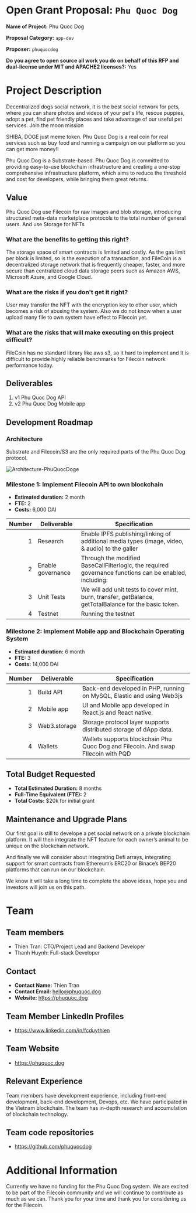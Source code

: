 # Open Grant Proposal: `Phu Quoc Dog`

**Name of Project:** Phu Quoc Dog

**Proposal Category:** `app-dev`

**Proposer:** `phuquocdog`

**Do you agree to open source all work you do on behalf of this RFP and dual-license under MIT and APACHE2 licenses?:** Yes

# Project Description

Decentralized dogs social network, it is the best social network for pets, where you can share photos and videos of your pet's life, rescue puppies, adopt a pet, find pet friendly places and take advantage of our useful pet services. Join the moon mission

SHIBA, DOGE just meme token. Phu Quoc Dog is a real coin for real services such as buy food and running a campaign on our platform so you can get more money!!

Phu Quoc Dog is a Substrate-based. Phu Quoc Dog is committed to providing easy-to-use blockchain infrastructure and creating a one-stop comprehensive infrastructure platform, which aims to reduce the threshold and cost for developers, while bringing them great returns.


## Value
Phu Quoc Dog use Filecoin for raw images and blob storage, introducing structured meta-data marketplace protocols to the total number of general users. And use Storage for NFTs

### What are the benefits to getting this right?
The storage space of smart contracts is limited and costly. As the gas limit per block is limited, so is the execution of a transaction, and FileCoin is a decentralized storage network that is frequently cheaper, faster, and more secure than centralized cloud data storage peers such as Amazon AWS, Microsoft Azure, and Google Cloud.

### What are the risks if you don't get it right?

User may transfer the NFT with the encryption key to other user, which becomes a risk of abusing the system. Also we do not know when a user upload many file to 
own system have effect to Filecoin yet.

### What are the risks that will make executing on this project difficult?

FileCoin has no standard library like aws s3, so it hard to implement and It is difficult to provide highly reliable benchmarks for Filecoin network performance today.

## Deliverables

1. v1 Phu Quoc Dog API
2. v2 Phu Quoc Dog Mobile app

## Development Roadmap

### Architecture

Substrate and Filecoin/S3 are the only required parts of the Phu Quoc Dog protocol.

![Architecture-PhuQuocDoge](https://user-images.githubusercontent.com/1762691/130725974-db59d7fa-dae9-4a76-aec6-24f550e31af9.png)


### Milestone 1: Implement Filecoin API to own blockchain

* **Estimated duration:** 2 month
* **FTE:**  2
* **Costs:** 6,000 DAI

| Number | Deliverable | Specification |
| -----: | ----------- | ------------- |
| 1 | Research  | Enable IPFS publishing/linking of additional media types (image, video, & audio) to the galler |
| 2 | Enable governance | Through the modified BaseCallFilterlogic, the required governance functions can be enabled, including:|
| 3 | Unit Tests | We will add unit tests to cover mint, burn, transfer, getBalance, getTotalBalance for the basic token. |
| 4 | Testnet | Running the testnet |

### Milestone 2: Implement Mobile app and Blockchain Operating System

* **Estimated duration:** 6 month
* **FTE:**  3
* **Costs:** 14,000 DAI

| Number | Deliverable | Specification |
| -----: | ----------- | ------------- |
| 1 | Build API |  Back-end developed in PHP, running on MySQL, Elastic and using Web3js|
| 2 | Mobile app | UI and Mobile app developed in React.js and React native.|
| 3 | Web3.storage | Storage protocol layer supports distributed storage of dApp data. |
| 4 | Wallets | Wallets supports blockchain Phu Quoc Dog and Filecoin. And swap FIlecoin with PQD |

## Total Budget Requested

* **Total Estimated Duration:** 8 months
* **Full-Time Equivalent (FTE):**  2
* **Total Costs:** $20k for initial grant

## Maintenance and Upgrade Plans

Our first goal is still to develope a pet social network on a private blockchain platform. It will then integrate the NFT feature for each owner’s animal to be unique on the blockchain network.

And finally we will consider about integrating Defi arrays, integrating support for smart contracts from Ethereum’s ERC20 or Binace’s BEP20 platforms that can run on our blockchain.

We know it will take a long time to complete the above ideas, hope you and investors will join us on this path. 

# Team

## Team members

* Thien Tran: CTO/Project Lead and Backend Developer
* Thanh Huynh: Full-stack Developer

## Contact

* **Contact Name:** Thien Tran
* **Contact Email:** hello@phuquoc.dog
* **Website:** https://phuquoc.dog

## Team Member LinkedIn Profiles

* https://www.linkedin.com/in/fcduythien


## Team Website

* https://phuquoc.dog

## Relevant Experience

Team members have  development experience, including front-end development, back-end development, Devops, etc. We have participated in the Vietnam blockchain. The team has in-depth research and accumulation of blockchain technology.

## Team code repositories

* https://github.com/phuquocdog

# Additional Information

Currently we have no funding for the Phu Quoc Dog system. We are excited to be part of the Filecoin community and we will continue to contribute as much as we can. Thank you for your time and thank you for considering us for the Filecoin.
